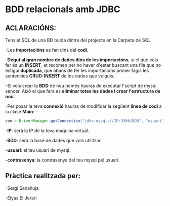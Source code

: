 # BDD relacionals amb JDBC
  
## ACLARACIÓNS:
 Tens el SQL de una BD buida dintre del projecte en la Carpeta de SQL
 
 -Les **importacións** es fan dins del **codi**.
  
  -**Degut al gran nombre de dades dins de les importacións**, si el que vols fer és un **INSERT**, et recomen per no haver d'estar buscant una fila que no estigui **duplicada**, que abans de fer les importacións primer fagis les sentencies **CRUD-INSERT** de les dades que vulguis.
  
  -Si vols crear la **BDD** de nou només hauras de executar l'script de mysql sencer. Això el que fara es **eliminar totes les dades i crear l'estructura de nou**.
  
  -Per posar la teva **connexió** hauras de modificar la següent **linea de codi** a la clase **Main**:
  
  ```java
  con = DriverManager.getConnection("jdbc:mysql://IP:3306/BDD", "usuari", "contrasenya");
  ```
  -**IP**: serà la IP de la teva maquina virtual.
  
  -**BDD**: serà la base de dades que vols utilitzar.
  
  -**usuari**: el teu usuari de mysql.
  
  -**contrasenya**: la contrasenya del teu mysql pel usuari.
  
  ## Pràctica realitzada per:
  -Sergi Sanahuja
  
  -Elyas El Jerari
